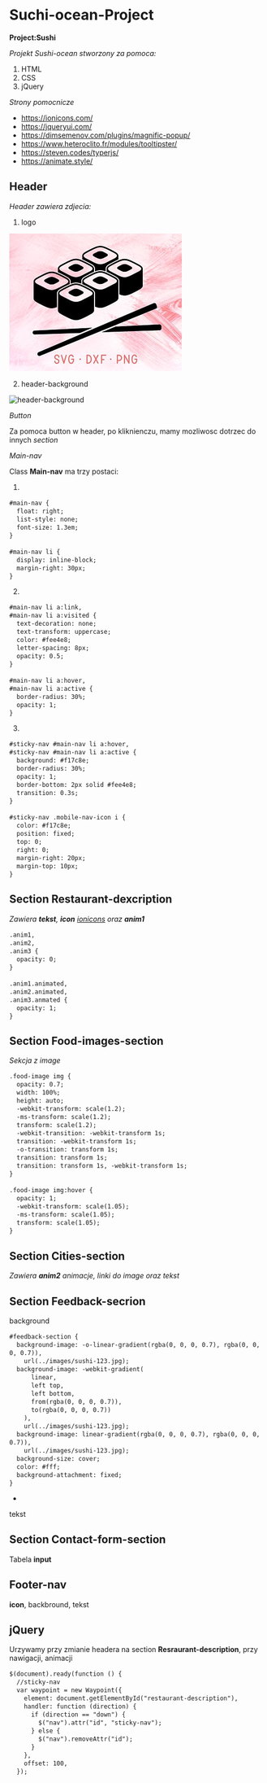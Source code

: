 # Suchi-ocean-Project
**Project:Sushi**

*Projekt Sushi-ocean stworzony za pomoca:*

1. HTML
2. CSS
3. jQuery

*Strony pomocnicze*

* https://ionicons.com/
* https://jqueryui.com/
* https://dimsemenov.com/plugins/magnific-popup/
* https://www.heteroclito.fr/modules/tooltipster/
* https://steven.codes/typerjs/
* https://animate.style/

## Header 
*Header zawiera zdjecia:*

1. logo

![logo](images/logo.jpg)

2. header-background

![header-background](../images/header-background.jpg)


*Button*

Za pomoca button w header, po kliknienczu, mamy mozliwosc dotrzec do innych _section_ 

*Main-nav*

Class **Main-nav** ma trzy postaci:

1.   

```
#main-nav {
  float: right;
  list-style: none;
  font-size: 1.3em;
}

#main-nav li {
  display: inline-block;
  margin-right: 30px;
}
```

2. 
```
#main-nav li a:link,
#main-nav li a:visited {
  text-decoration: none;
  text-transform: uppercase;
  color: #fee4e8;
  letter-spacing: 8px;
  opacity: 0.5;
}

#main-nav li a:hover,
#main-nav li a:active {
  border-radius: 30%;
  opacity: 1;
}
```

3.

```
#sticky-nav #main-nav li a:hover,
#sticky-nav #main-nav li a:active {
  background: #f17c8e;
  border-radius: 30%;
  opacity: 1;
  border-bottom: 2px solid #fee4e8;
  transition: 0.3s;
}

#sticky-nav .mobile-nav-icon i {
  color: #f17c8e;
  position: fixed;
  top: 0;
  right: 0;
  margin-right: 20px;
  margin-top: 10px;
}
```


## Section Restaurant-dexcription

*Zawiera **tekst**,  **icon** [ionicons](https://ionicons.com/) oraz **anim1***

```
.anim1,
.anim2,
.anim3 {
  opacity: 0;
}

.anim1.animated,
.anim2.animated,
.anim3.anmated {
  opacity: 1;
}
```

## Section Food-images-section

*Sekcja z image*
```
.food-image img {
  opacity: 0.7;
  width: 100%;
  height: auto;
  -webkit-transform: scale(1.2);
  -ms-transform: scale(1.2);
  transform: scale(1.2);
  -webkit-transition: -webkit-transform 1s;
  transition: -webkit-transform 1s;
  -o-transition: transform 1s;
  transition: transform 1s;
  transition: transform 1s, -webkit-transform 1s;
}

.food-image img:hover {
  opacity: 1;
  -webkit-transform: scale(1.05);
  -ms-transform: scale(1.05);
  transform: scale(1.05);
}
```

## Section Cities-section

*Zawiera **anim2** animacje, linki do image oraz tekst*

## Section Feedback-secrion
background
```
#feedback-section {
  background-image: -o-linear-gradient(rgba(0, 0, 0, 0.7), rgba(0, 0, 0, 0.7)),
    url(../images/sushi-123.jpg);
  background-image: -webkit-gradient(
      linear,
      left top,
      left bottom,
      from(rgba(0, 0, 0, 0.7)),
      to(rgba(0, 0, 0, 0.7))
    ),
    url(../images/sushi-123.jpg);
  background-image: linear-gradient(rgba(0, 0, 0, 0.7), rgba(0, 0, 0, 0.7)),
    url(../images/sushi-123.jpg);
  background-size: cover;
  color: #fff;
  background-attachment: fixed;
}
```
+
tekst

## Section Contact-form-section

Tabela **input**

## Footer-nav
**icon**, backbround, tekst

## jQuery

Urzywamy przy zmianie headera na section **Resraurant-description**, przy nawigacji, animacji

```
$(document).ready(function () {
  //sticky-nav
  var waypoint = new Waypoint({
    element: document.getElementById("restaurant-description"),
    handler: function (direction) {
      if (direction == "down") {
        $("nav").attr("id", "sticky-nav");
      } else {
        $("nav").removeAttr("id");
      }
    },
    offset: 100,
  });
  
  
  
  ```
  
  


